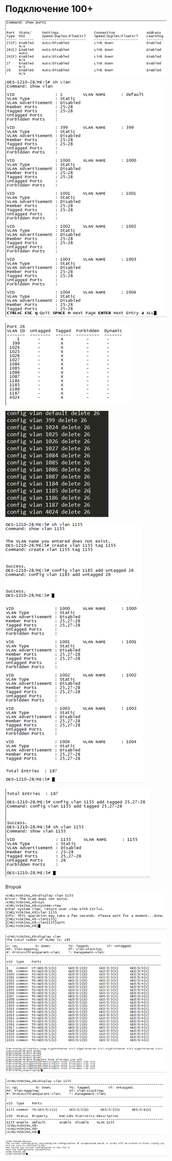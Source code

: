 # Подключение 100+

![](../../.gitbook/assets/image%20%287%29.png)

![](../../.gitbook/assets/image%20%2819%29.png)

![](../../.gitbook/assets/image%20%2842%29.png)

![](../../.gitbook/assets/image%20%2822%29.png)

![](../../.gitbook/assets/image%20%2851%29.png)



![](../../.gitbook/assets/image%20%2811%29.png)

![](../../.gitbook/assets/image%20%2829%29.png)

Второй

![](../../.gitbook/assets/image%20%2850%29.png)

![](../../.gitbook/assets/image%20%288%29.png)

![](../../.gitbook/assets/image%20%284%29.png)

![](../../.gitbook/assets/image%20%2857%29.png)

![](../../.gitbook/assets/image%20%2833%29.png)





